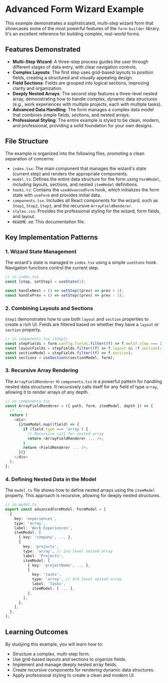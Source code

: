 # Advanced Form Wizard Example

This example demonstrates a sophisticated, multi-step wizard form that showcases some of the most powerful features of the `form-builder` library. It's an excellent reference for building complex, real-world forms.

## Features Demonstrated

- **Multi-Step Wizard**: A three-step process guides the user through different stages of data entry, with clear navigation controls.
- **Complex Layouts**: The first step uses grid-based layouts to position fields, creating a structured and visually appealing design.
- **Field Sections**: Fields are grouped into logical sections, improving clarity and organization.
- **Deeply Nested Arrays**: The second step features a three-level nested array, demonstrating how to handle complex, dynamic data structures (e.g., work experiences with multiple projects, each with multiple tasks).
- **Advanced Data Handling**: The form manages a complex data model that combines simple fields, sections, and nested arrays.
- **Professional Styling**: The entire example is styled to be clean, modern, and professional, providing a solid foundation for your own designs.

## File Structure

The example is organized into the following files, promoting a clean separation of concerns:

- `index.tsx`: The main component that manages the wizard's state (current step) and renders the appropriate components.
- `model.ts`: Defines the entire data structure for the form using `FormModel`, including layouts, sections, and nested `itemModel` definitions.
- `hooks.ts`: Contains the `useAdvancedForm` hook, which initializes the form state with `useForm` and provides initial data.
- `components.tsx`: Includes all React components for the wizard, such as `Step1`, `Step2`, `Step3`, and the recursive `ArrayFieldRenderer`.
- `styles.css`: Provides the professional styling for the wizard, form fields, and layout.
- `README.md`: This documentation file.

## Key Implementation Patterns

### 1. Wizard State Management

The wizard's state is managed in `index.tsx` using a simple `useState` hook. Navigation functions control the current step.

```typescript
// in index.tsx
const [step, setStep] = useState(1);

const handleNext = () => setStep((prev) => prev + 1);
const handlePrev = () => setStep((prev) => prev - 1);
```

### 2. Combining Layouts and Sections

`Step1` demonstrates how to use both `layout` and `section` properties to create a rich UI. Fields are filtered based on whether they have a `layout` or `section` property.

```typescript
// in components.tsx (Step1)
const stepFields = form.config.fields.filter((f) => f.meta?.step === 1);
const layoutFields = stepFields.filter((f) => f.layout && !f.section);
const sectionModel = stepFields.filter((f) => f.section);
const sections = useSections(sectionModel, form);
```

### 3. Recursive Array Rendering

The `ArrayFieldRenderer` in `components.tsx` is a powerful pattern for handling nested data structures. It recursively calls itself for any field of type `array`, allowing it to render arrays of any depth.

```typescript
// in components.tsx
const ArrayFieldRenderer = ({ path, form, itemModel, depth }) => {
  // ...
  return (
    <div>
      {itemModel.map((field) => {
        if (field.type === 'array') {
          // Recursive call for nested array
          return <ArrayFieldRenderer ... />;
        }
        return <FieldRenderer ... />;
      })}
    </div>
  );
};
```

### 4. Defining Nested Data in the Model

The `model.ts` file shows how to define nested arrays using the `itemModel` property. This approach is recursive, allowing for deeply nested structures.

```typescript
// in model.ts
export const advancedFormModel: FormModel = [
  {
    key: 'experiences',
    type: 'array',
    label: 'Work Experiences',
    itemModel: [
      { key: 'company', ... },
      {
        key: 'projects',
        type: 'array', // 2nd level nested array
        label: 'Projects',
        itemModel: [
          { key: 'projectName', ... },
          {
            key: 'tasks',
            type: 'array', // 3rd level nested array
            label: 'Tasks',
            itemModel: [ ... ],
          },
        ],
      },
    ],
  },
];
```

## Learning Outcomes

By studying this example, you will learn how to:

- Structure a complex, multi-step form.
- Use grid-based layouts and sections to organize fields.
- Implement and manage deeply nested array fields.
- Create recursive components for rendering dynamic data structures.
- Apply professional styling to create a clean and modern UI.
